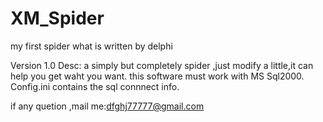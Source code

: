 XM_Spider
=========

my first spider what is written by delphi

Version 1.0
Desc:
a simply but completely spider ,just modify a little,it can help you get waht you want.
this software must work with MS Sql2000.
Config.ini contains the sql connnect info.

if any quetion ,mail me:dfghj77777@gmail.com